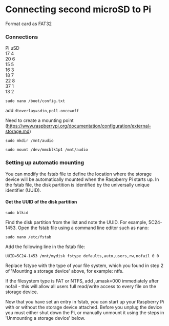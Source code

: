 # Connecting second microSD to Pi

Format card as FAT32

### Connections
Pi   uSD  
17    4  
20    6  
15    5  
16    3  
18    7  
22    8  
37    1  
13    2  


`sudo nano /boot/config.txt`

add
`dtoverlay=sdio,poll-once=off`


Need to create a mounting point (https://www.raspberrypi.org/documentation/configuration/external-storage.md)

`sudo mkdir /mnt/audio`  

`sudo mount /dev/mmcblk1p1 /mnt/audio`



### Setting up automatic mounting
You can modify the fstab file to define the location where the storage device will be automatically mounted when the Raspberry Pi starts up. In the fstab file, the disk partition is identified by the universally unique identifier (UUID).

#### Get the UUID of the disk partition

`sudo blkid`  

Find the disk partition from the list and note the UUID. For example, 5C24-1453.
Open the fstab file using a command line editor such as nano:

`sudo nano /etc/fstab`  

Add the following line in the fstab file:

`UUID=5C24-1453 /mnt/mydisk fstype defaults,auto,users,rw,nofail 0 0`


Replace fstype with the type of your file system, which you found in step 2 of 'Mounting a storage device' above, for example: ntfs.

If the filesystem type is FAT or NTFS, add ,umask=000 immediately after nofail - this will allow all users full read/write access to every file on the storage device.  

Now that you have set an entry in fstab, you can start up your Raspberry Pi with or without the storage device attached. Before you unplug the device you must either shut down the Pi, or manually unmount it using the steps in 'Unmounting a storage device' below.